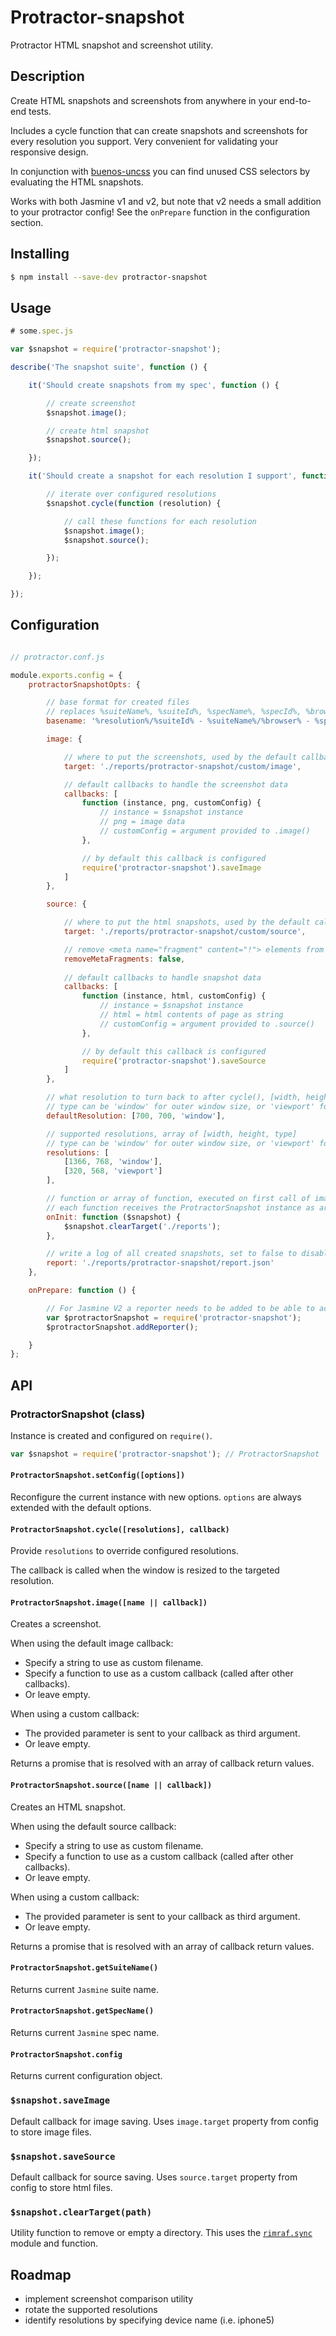 # Protractor-snapshot

Protractor HTML snapshot and screenshot utility.

## Description

Create HTML snapshots and screenshots from anywhere in your end-to-end tests.

Includes a cycle function that can create snapshots and screenshots for every resolution you support. Very convenient for validating your responsive design.

In conjunction with [buenos-uncss](https://npmjs.com/package/buenos-uncss) you can find unused CSS selectors by evaluating the HTML snapshots.

Works with both Jasmine v1 and v2, but note that v2 needs a small addition to your protractor config! See the `onPrepare` function in the configuration section.

## Installing

```bash
$ npm install --save-dev protractor-snapshot
```

## Usage

```javascript
# some.spec.js

var $snapshot = require('protractor-snapshot');

describe('The snapshot suite', function () {

	it('Should create snapshots from my spec', function () {

		// create screenshot
		$snapshot.image();

		// create html snapshot
		$snapshot.source();

	});

	it('Should create a snapshot for each resolution I support', function () {

		// iterate over configured resolutions
		$snapshot.cycle(function (resolution) {

			// call these functions for each resolution
			$snapshot.image();
			$snapshot.source();

		});

	});

});

```

## Configuration

```javascript

// protractor.conf.js

module.exports.config = {
	protractorSnapshotOpts: {

		// base format for created files
		// replaces %suiteName%, %suiteId%, %specName%, %specId%, %browser%, %resolution% and %increment% with their respective values
		basename: '%resolution%/%suiteId% - %suiteName%/%browser% - %specId% - %specName% (%increment%)',

        image: {

        	// where to put the screenshots, used by the default callback
            target: './reports/protractor-snapshot/custom/image',

            // default callbacks to handle the screenshot data
            callbacks: [
                function (instance, png, customConfig) {
                    // instance = $snapshot instance
                    // png = image data
                    // customConfig = argument provided to .image()
                },

                // by default this callback is configured
                require('protractor-snapshot').saveImage
            ]
        },

        source: {

        	// where to put the html snapshots, used by the default callback
            target: './reports/protractor-snapshot/custom/source',

            // remove <meta name="fragment" content="!"> elements from the HTML snapshots
            removeMetaFragments: false,
            
            // default callbacks to handle snapshot data
            callbacks: [
                function (instance, html, customConfig) {
                    // instance = $snapshot instance
                    // html = html contents of page as string
                    // customConfig = argument provided to .source()
                },

                // by default this callback is configured
                require('protractor-snapshot').saveSource
            ]
        },

        // what resolution to turn back to after cycle(), [width, height, type]
        // type can be 'window' for outer window size, or 'viewport' for viewport size
        defaultResolution: [700, 700, 'window'],

        // supported resolutions, array of [width, height, type]
        // type can be 'window' for outer window size, or 'viewport' for viewport size
        resolutions: [
            [1366, 768, 'window'],
			[320, 568, 'viewport']
        ],

        // function or array of function, executed on first call of image() or source()
        // each function receives the ProtractorSnapshot instance as argument so you can use its config
        onInit: function ($snapshot) {
            $snapshot.clearTarget('./reports');
        },

        // write a log of all created snapshots, set to false to disable
        report: './reports/protractor-snapshot/report.json'
    },

    onPrepare: function () {

        // For Jasmine V2 a reporter needs to be added to be able to access the suite/spec names
        var $protractorSnapshot = require('protractor-snapshot');
        $protractorSnapshot.addReporter();

    }
};
```


## API

### ProtractorSnapshot (class)

Instance is created and configured on `require()`.

```javascript
var $snapshot = require('protractor-snapshot'); // ProtractorSnapshot
```

#### `ProtractorSnapshot.setConfig([options])`

Reconfigure the current instance with new options. `options` are always extended with the default options.

#### `ProtractorSnapshot.cycle([resolutions], callback)`

Provide `resolutions` to override configured resolutions.

The callback is called when the window is resized to the targeted resolution.

#### `ProtractorSnapshot.image([name || callback])`

Creates a screenshot.

When using the default image callback:

- Specify a string to use as custom filename.
- Specify a function to use as a custom callback (called after other callbacks).
- Or leave empty.

When using a custom callback:

- The provided parameter is sent to your callback as third argument.
- Or leave empty.

Returns a promise that is resolved with an array of callback return values.

#### `ProtractorSnapshot.source([name || callback])`

Creates an HTML snapshot.

When using the default source callback:

- Specify a string to use as custom filename.
- Specify a function to use as a custom callback (called after other callbacks).
- Or leave empty.

When using a custom callback:

- The provided parameter is sent to your callback as third argument.
- Or leave empty.

Returns a promise that is resolved with an array of callback return values.

#### `ProtractorSnapshot.getSuiteName()`

Returns current `Jasmine` suite name.

#### `ProtractorSnapshot.getSpecName()`

Returns current `Jasmine` spec name.

#### `ProtractorSnapshot.config`

Returns current configuration object.

### `$snapshot.saveImage`

Default callback for image saving. Uses `image.target` property from config to store image files.

### `$snapshot.saveSource`

Default callback for source saving. Uses `source.target` property from config to store html files.

### `$snapshot.clearTarget(path)`

Utility function to remove or empty a directory. This uses the [`rimraf.sync`](https://www.npmjs.com/package/rimraf) module and function.

## Roadmap

- implement screenshot comparison utility
- rotate the supported resolutions
- identify resolutions by specifying device name (i.e. iphone5)

